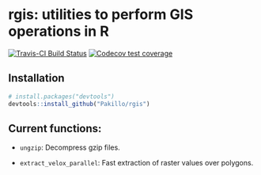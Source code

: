 
<!-- README.md is generated from README.Rmd. Please edit that file -->

# rgis: utilities to perform GIS operations in R

<!-- badges: start -->

[![Travis-CI Build
Status](https://travis-ci.org/Pakillo/rgis.svg?branch=master)](https://travis-ci.org/Pakillo/rgis)
[![Codecov test
coverage](https://codecov.io/gh/Pakillo/rgis/branch/master/graph/badge.svg)](https://codecov.io/gh/Pakillo/rgis?branch=master)
<!-- badges: end -->

## Installation

``` r
# install.packages("devtools")
devtools::install_github("Pakillo/rgis")
```

## Current functions:

  - `ungzip`: Decompress gzip files.

  - `extract_velox_parallel`: Fast extraction of raster values over
    polygons.
